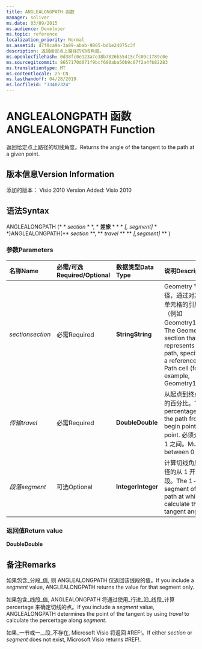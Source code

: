 ```yaml
---
title: ANGLEALONGPATH 函数
manager: soliver
ms.date: 03/09/2015
ms.audience: Developer
ms.topic: reference
localization_priority: Normal
ms.assetid: d7f8ca9a-3a89-abab-9805-bd1e24075c3f
description: 返回给定点上路径的切线角度。
ms.openlocfilehash: 0d38fc0e123a7e38b7826b55415cfc09c1789c0e
ms.sourcegitcommit: 8657170d071f9bcf680aba50b9c07f2a4fb82283
ms.translationtype: MT
ms.contentlocale: zh-CN
ms.lasthandoff: 04/28/2019
ms.locfileid: "33407324"
---
```

# <a name="anglealongpath-function"></a><span data-ttu-id="941a8-103">ANGLEALONGPATH 函数</span><span class="sxs-lookup"><span data-stu-id="941a8-103">ANGLEALONGPATH Function</span></span>

<span data-ttu-id="941a8-104">返回给定点上路径的切线角度。</span><span class="sxs-lookup"><span data-stu-id="941a8-104">Returns the angle of the tangent to the path at a given point.</span></span>
  
## <a name="version-information"></a><span data-ttu-id="941a8-105">版本信息</span><span class="sxs-lookup"><span data-stu-id="941a8-105">Version Information</span></span>

<span data-ttu-id="941a8-106">添加的版本： Visio 2010
</span><span class="sxs-lookup"><span data-stu-id="941a8-106">Version Added: Visio 2010</span></span> 
  
## <a name="syntax"></a><span data-ttu-id="941a8-107">语法</span><span class="sxs-lookup"><span data-stu-id="941a8-107">Syntax</span></span>

<span data-ttu-id="941a8-108">ANGLEALONGPATH (\* \* *section* \* \*, \* **差旅** \* \* \* *[, segment]* \* \*)</span><span class="sxs-lookup"><span data-stu-id="941a8-108">ANGLEALONGPATH(\*\* *section* \*\*, \*\* *travel* \*\* \*\* *[,segment]* \*\* )</span></span> 
  
### <a name="parameters"></a><span data-ttu-id="941a8-109">参数</span><span class="sxs-lookup"><span data-stu-id="941a8-109">Parameters</span></span>

|<span data-ttu-id="941a8-110">**名称**</span><span class="sxs-lookup"><span data-stu-id="941a8-110">**Name**</span></span>|<span data-ttu-id="941a8-111">**必需/可选**</span><span class="sxs-lookup"><span data-stu-id="941a8-111">**Required/Optional**</span></span>|<span data-ttu-id="941a8-112">**数据类型**</span><span class="sxs-lookup"><span data-stu-id="941a8-112">**Data Type**</span></span>|<span data-ttu-id="941a8-113">**说明**</span><span class="sxs-lookup"><span data-stu-id="941a8-113">**Description**</span></span>|
|:-----|:-----|:-----|:-----|
| <span data-ttu-id="941a8-114">_section_</span><span class="sxs-lookup"><span data-stu-id="941a8-114">_section_</span></span> <br/> |<span data-ttu-id="941a8-115">必需</span><span class="sxs-lookup"><span data-stu-id="941a8-115">Required</span></span>  <br/> |<span data-ttu-id="941a8-116">**String**</span><span class="sxs-lookup"><span data-stu-id="941a8-116">**String**</span></span> <br/> |<span data-ttu-id="941a8-117">Geometry 节代表路径，通过对其 Path 单元格的引用指定（例如 Geometry1.Path）。</span><span class="sxs-lookup"><span data-stu-id="941a8-117">The Geometry section that represents the path, specified by a reference to its Path cell (for example, Geometry1.Path).</span></span>  <br/> |
| <span data-ttu-id="941a8-118">_传输_</span><span class="sxs-lookup"><span data-stu-id="941a8-118">_travel_</span></span> <br/> |<span data-ttu-id="941a8-119">必需</span><span class="sxs-lookup"><span data-stu-id="941a8-119">Required</span></span>  <br/> |<span data-ttu-id="941a8-120">**Double**</span><span class="sxs-lookup"><span data-stu-id="941a8-120">**Double**</span></span> <br/> |<span data-ttu-id="941a8-121">从起点到终点沿路径的百分比。</span><span class="sxs-lookup"><span data-stu-id="941a8-121">The percentage along the path from begin point to end point.</span></span> <span data-ttu-id="941a8-122">必须介于 0 到 1 之间。</span><span class="sxs-lookup"><span data-stu-id="941a8-122">Must be between 0 and 1.</span></span>  <br/> |
| <span data-ttu-id="941a8-123">_段落_</span><span class="sxs-lookup"><span data-stu-id="941a8-123">_segment_</span></span> <br/> |<span data-ttu-id="941a8-124">可选</span><span class="sxs-lookup"><span data-stu-id="941a8-124">Optional</span></span>  <br/> |<span data-ttu-id="941a8-125">**Integer**</span><span class="sxs-lookup"><span data-stu-id="941a8-125">**Integer**</span></span> <br/> |<span data-ttu-id="941a8-126">计算切线角度所用路径的从 1 开始的线段。</span><span class="sxs-lookup"><span data-stu-id="941a8-126">The 1-based segment of the path at which to calculate the tangent angle.</span></span>  <br/> |
   
### <a name="return-value"></a><span data-ttu-id="941a8-127">返回值</span><span class="sxs-lookup"><span data-stu-id="941a8-127">Return value</span></span>

 <span data-ttu-id="941a8-128">**Double**</span><span class="sxs-lookup"><span data-stu-id="941a8-128">**Double**</span></span>
  
## <a name="remarks"></a><span data-ttu-id="941a8-129">备注</span><span class="sxs-lookup"><span data-stu-id="941a8-129">Remarks</span></span>

<span data-ttu-id="941a8-130">如果包含_分段_值, 则 ANGLEALONGPATH 仅返回该线段的值。</span><span class="sxs-lookup"><span data-stu-id="941a8-130">If you include a  _segment_ value, ANGLEALONGPATH returns the value for that segment only.</span></span> 
  
<span data-ttu-id="941a8-131">如果包含_线段_值, ANGLEALONGPATH 将通过使用_行进_沿_线段_计算 percertage 来确定切线的点。</span><span class="sxs-lookup"><span data-stu-id="941a8-131">If you include a  _segment_ value, ANGLEALONGPATH determines the point of the tangent by using  _travel_ to calculate the percertage along  _segment_.</span></span>
  
<span data-ttu-id="941a8-132">如果_一节或一__段_不存在, Microsoft Visio 将返回 #REF!。</span><span class="sxs-lookup"><span data-stu-id="941a8-132">If either  _section_ or  _segment_ does not exist, Microsoft Visio returns #REF!.</span></span> 
  

